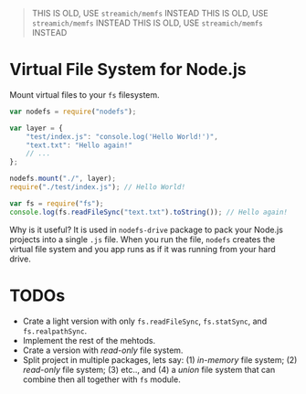 
> THIS IS OLD, USE `streamich/memfs` INSTEAD
> THIS IS OLD, USE `streamich/memfs` INSTEAD
> THIS IS OLD, USE `streamich/memfs` INSTEAD

# Virtual File System for Node.js

Mount virtual files to your `fs` filesystem.

```javascript
var nodefs = require("nodefs");

var layer = {
    "test/index.js": "console.log('Hello World!')",
    "text.txt": "Hello again!"
    // ...
};

nodefs.mount("./", layer);
require("./test/index.js"); // Hello World!

var fs = require("fs");
console.log(fs.readFileSync("text.txt").toString()); // Hello again!
```

Why is it useful? It is used in `nodefs-drive` package to pack your Node.js projects into a single `.js` file.
When you run the file, `nodefs` creates the virtual file system and you app runs as if it was running from your hard drive.

# TODOs

 - Crate a light version with only `fs.readFileSync`, `fs.statSync`, and `fs.realpathSync`.
 - Implement the rest of the mehtods.
 - Crate a version with *read-only* file system.
 - Split project in multiple packages, lets say: (1) *in-memory* file system; (2) *read-only* file system; (3) etc..,
 and (4) a *union* file system that can combine then all together with `fs` module.
 
 
